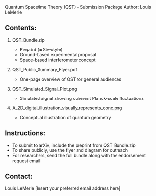 
Quantum Spacetime Theory (QST) – Submission Package
Author: Louis LeMerle

Contents:
---------
1. QST_Bundle.zip
   - Preprint (arXiv-style)
   - Ground-based experimental proposal
   - Space-based interferometer concept

2. QST_Public_Summary_Flyer.pdf
   - One-page overview of QST for general audiences

3. QST_Simulated_Signal_Plot.png
   - Simulated signal showing coherent Planck-scale fluctuations

4. A_2D_digital_illustration_visually_represents_conc.png
   - Conceptual illustration of quantum geometry

Instructions:
-------------
- To submit to arXiv, include the preprint from QST_Bundle.zip
- To share publicly, use the flyer and diagram for outreach
- For researchers, send the full bundle along with the endorsement request email

Contact:
--------
Louis LeMerle
[Insert your preferred email address here]
